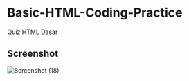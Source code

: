 # Basic-HTML-Coding-Practice
Quiz HTML Dasar

## Screenshot
![Screenshot (18)](https://user-images.githubusercontent.com/111034379/204730599-a3909b96-9dab-4251-9844-1a69e42ec46c.png)

